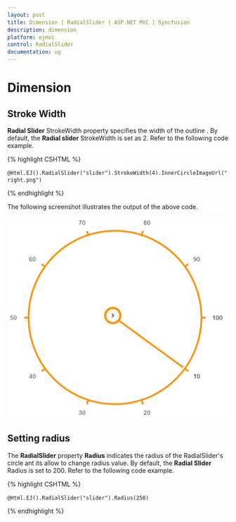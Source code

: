 ```yaml
---
layout: post
title: Dimension | RadialSlider | ASP.NET MVC | Syncfusion
description: dimension
platform: ejmvc
control: RadialSlider
documentation: ug
---
```


# Dimension

## Stroke Width

**Radial Slider** StrokeWidth property specifies the width of the outline . By default, the **Radial slider** StrokeWidth is set as 2. Refer to the following code example.

{% highlight CSHTML %}

    @Html.EJ().RadialSlider("slider").StrokeWidth(4).InnerCircleImageUrl("../images/radialslider/chevron-right.png")
    
{% endhighlight %}

The following screenshot illustrates the output of the above code.

![](dimension_images\dimension_img1.png)

## Setting radius

The **RadialSlider** property **Radius**  indicates the radius of the RadialSlider's circle ant its allow to change radius value.  By default, the **Radial Slider** Radius is set to 200. Refer to the following code example.

{% highlight CSHTML %}

    @Html.EJ().RadialSlider("slider").Radius(250)

{% endhighlight %}



